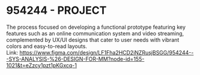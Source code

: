 # 954244 - PROJECT
The process focused on developing a functional prototype featuring key features such as an online communication system and video streaming, complemented by UX/UI designs that cater to user needs with vibrant colors and easy-to-read layouts.\
Link: https://www.figma.com/design/LF1Fha2HCD2iNZRusjBSGG/954244---SYS-ANALYSIS-%26-DESIGN-FOR-MM?node-id=155-1021&t=eZzcy1pzt1pKGxcq-1
